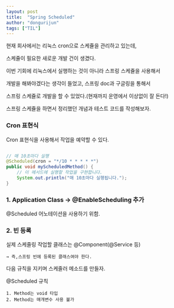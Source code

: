 ```yaml
---
layout: post
title:  "Spring Scheduled"
author: "dongurijun"
tags: ["TIL"]
---
```


현재 회사에서는 리눅스 cron으로 스케쥴을 관리하고 있는데,

스케쥴이 필요한 새로운 개발 건이 생겼다.

이번 기회에 리눅스에서 실행하는 것이 아니라 스프링 스케쥴을 사용해서

개발을 해봐야겠다는 생각이 들었고, 스프링 doc과 구글링을 통해서

스프링 스케쥴로 개발을 할 수 있었다.(현재까지 운영에서 이상없이 잘 돈다!)

스프링 스케쥴을 하면서 정리했던 개념과 테스트 코드를 작성해보자.

### Cron 표현식

Cron 표현식을 사용해서 작업을 예약할 수 있다.

```java

// 매 10초마다 실행
@Scheduled(cron = "*/10 * * * * *") 
public void myScheduledMethod() {
    // 이 메서드에 실행할 작업을 구현합니다.
    System.out.println("매 10초마다 실행됩니다.");
}

```


### 1. Application Class → @EnableScheduling 추가

@Scheduled 어노테이션을 사용하기 위함.


### 2. 빈 등록

실제 스케줄링 작업할 클래스는 @Component(@Service 등)

    → 즉,스프링 빈에 등록된 클래스여야 한다.

다음 규칙을 지키며 스케줄러 메소드를 만들자.

@Scheduled 규칙

    1. Method는 void 타입
    2. Method는 매개변수 사용 불가
